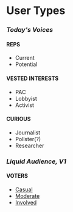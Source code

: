 # User Types

### _Today's Voices_

#### REPS
- Current
- Potential

#### VESTED INTERESTS
- PAC
- Lobbyist
- Activist

#### CURIOUS
- Journalist
- Pollster(?)
- Researcher

### _Liquid Audience, V1_

#### VOTERS
- [Casual](voters.md)
- [Moderate](voters.md)
- [Involved](voters.md)
